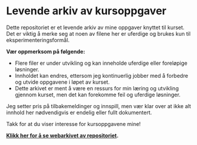 # Levende arkiv av kursoppgaver

Dette repositoriet er et levende arkiv av mine oppgaver knyttet til kurset. Det er viktig å merke seg at noen av filene her er uferdige og brukes kun til eksperimenteringsformål.

**Vær oppmerksom på følgende:**

- Flere filer er under utvikling og kan inneholde uferdige eller foreløpige løsninger.
- Innholdet kan endres, ettersom jeg kontinuerlig jobber med å forbedre og utvide oppgavene i løpet av kurset.
- Dette arkivet er ment å være en ressurs for min læring og utvikling gjennom kurset, men det kan forekomme feil og uferdige løsninger.

Jeg setter pris på tilbakemeldinger og innspill, men vær klar over at ikke alt innhold her nødvendigvis er endelig eller fullt dokumentert.

Takk for at du viser interesse for kursoppgavene mine!

**[Klikk her for å se webarkivet av repositoriet](https://johnf-get.github.io/Emne-01/).**
